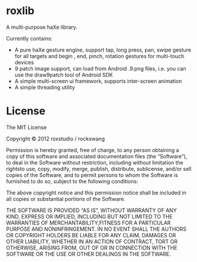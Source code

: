 roxlib
======

A multi-purpose haXe library.

Currently contains:
* A pure haXe gesture engine, support tap, long press, pan, swipe gesture for all targets 
  and begin , end, pinch, rotation gestures for multi-touch devices
* 9 patch image support, can load from Android .9.png files, i.e. you can use the draw9patch tool of Android SDK
* A simple multi-screen ui framework, supports inter-screen animation
* A simple threading utility

License
=======
The MIT License

Copyright © 2012 roxstudio / rockswang

Permission is hereby granted, free of charge, to any person obtaining a copy of this software and associated documentation files (the “Software”), to deal in the Software without restriction, including without limitation the rightsto use, copy, modify, merge, publish, distribute, sublicense, and/or sell copies of the Software, and to permit persons to whom the Software is furnished to do so, subject to the following conditions:

The above copyright notice and this permission notice shall be included in all copies or substantial portions of the Software.

THE SOFTWARE IS PROVIDED “AS IS”, WITHOUT WARRANTY OF ANY KIND, EXPRESS OR IMPLIED, INCLUDING BUT NOT LIMITED TO THE WARRANTIES OF MERCHANTABILITY,FITNESS FOR A PARTICULAR PURPOSE AND NONINFRINGEMENT. IN NO EVENT SHALL THE AUTHORS OR COPYRIGHT HOLDERS BE LIABLE FOR ANY CLAIM, DAMAGES OR OTHER LIABILITY, WHETHER IN AN ACTION OF CONTRACT, TORT OR OTHERWISE, ARISING FROM, OUT OF OR IN CONNECTION WITH THE SOFTWARE OR THE USE OR OTHER DEALINGS IN THE SOFTWARE.
